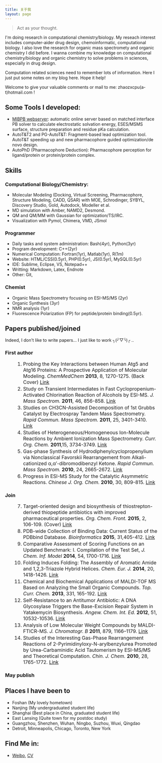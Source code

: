 ```yaml
---
title: 关于我
layout: page
---
```


> Act as your thought.

I'm doing research in computational chemistry/biology. My reseach interest includes computer-aider drug design, chemoinformatic, computational biology. I also love the research for organic mass spectromety  and organic chemistry I did before. I wanna combine my knowledge on computational chemistry/biology and organic chemistry to solve problems in sciences, especially in drug design. 

Computation related sciences need to remember lots of information. Here I just put some notes on my blog here. Hope it help!

Welcome to give your valuable comments or mail to me: zhaozxcpu(a-t)hotmail.com !    

## Some Tools I developed:
- [MIBPB webserver](http://23.239.23.221/MIBPBweb/): automatic online server based on matched interface PB solver to calculate electrostatic solvation energy, ESES/MSMS surface, structure preparation and residue pKa calculation. 
- AutoT&T2 and PG-AutoT&T: Fragment-based lead optimization tool. AutoT&T speeding up and new pharmacophore guided optimization/de novo design.
- AutoPhD (Pharmacophore Deduction): Pharmacophore perception for ligand/protein or protein/protein complex.
 
## Skills

### Computational Biology/Chemistry:
- Molecular Modeling (Docking, Virtual Screening, Pharmacophore, Structure Modeling, CADD, QSAR) with MOE, Schrodinger, SYBYL, Discovery Studio, Gold, Autodock, Modeller et al. 
- MD simulation with Amber, NAMD2, Desmond.
- QM and QM/MM with Gaussian for optimization/TS/IRC.
- Visualization with Pymol, Chimera, VMD, JSmol

### Programmer
- Daily tasks and system administration: Bash(4yr), Python(3yr)
- Program development: C++(2yr)
- Numerical Computation: Fortran(1yr), Matlab(1yr), R(1m)
- Website: HTML/CSS(0.5yr), PHP(0.5yr), JS(0.5yr), MySQL(0.5yr)
- IDE: Sublime, Eclipse, VS, Notepad++
- Writting: Markdown, Latex, Endnote
- Other: Git, 

### Chemist
- Organic Mass Spectrometry focusing on ESI-MS/MS (2yr)
- Organic Synthesis (3yr)
- NMR analysis (1yr)
- Fluorescence Polarization (FP) for peptide/protein binding(0.5yr).

<style>ol li{font-size:16px;padding:0;margin:2px 0 2px 36px} ol li strong{font-size:16px;padding:0;}</style>

## Papers published/joined
Indeed, I don't like to write papers... I just like to work ╮(╯▽╰)╭ ..

### First author
1. Probing the Key Interactions between Human Atg5 and Atg16 Proteins: A Prospective Application of
Molecular Modeling. *ChemMedChem* **2013**, 8, 1270-1275. (Back Cover) [Link](http://onlinelibrary.wiley.com/doi/10.1002/cmdc.201300256/abstract)
2. Study on Transient Intermediates in Fast Cyclopropenium-Activated Chlorination Reaction of Alcohols by ESI-MS. *J. Mass Spectrom.* **2011**, 46, 856-858. [Link](http://onlinelibrary.wiley.com/doi/10.1002/jms.1960/abstract)
3. Studies on CH3CN-Assisted Decomposition of 1st Grubbs Catalyst by Electrospray Tandem Mass Spectrometry. *Rapid Commun. Mass Spectrom.* **2011**, 25, 3401-3410. [Link](http://onlinelibrary.wiley.com/doi/10.1002/rcm.5240/abstract)
4. Studies of Heterogeneous/Homogeneous Ion-Molecule Reactions by Ambient Ionization Mass Spectrometry. *Curr. Org. Chem.* **2011**,15, 3734-3749. [Link](http://www.benthamdirect.com/74591/article/studies-heterogeneoushomogeneous-ion-molecule-reactions-ambient-ionization-mass)
5. Gas-phase Synthesis of Hydrodiphenylcyclopropenylium via Nonclassical Favorskii Rearrangement from Alkali-cationized α,α′-dibromodibenzyl Ketone. *Rapid Commun. Mass Spectrom.* **2010**, 24, 2665-2672. [Link](http://onlinelibrary.wiley.com/doi/10.1002/rcm.4694/abstract)
6. Progress in ESI-MS Study for the Catalytic Asymmetric Reactions. *Chinese J. Org. Chem.* **2010**, 30, 809-815. [Link](http://sioc-journal.cn/Jwk_yjhx/EN/abstract/abstract338923.shtml)

### Join
7. Target-oriented design and biosynthesis of thiostrepton-derived thiopeptide antibiotics with improved pharmaceutical properties. *Org. Chem. Front.* **2015**, 2, 106-109. (Cover) [Link](http://pubs.rsc.org/en/content/articlelanding/2015/qo/c4qo00288a)
8. PDB-wide Collection of Binding Data: Current Status of the PDBbind Database. *Bioinformatics* **2015**, 31,405-412. [Link](http://bioinformatics.oxfordjournals.org/content/31/3/405.abstract)
9. Comparative Assessment of Scoring Functions on an Updated Benchmark: I. Compilation of the Test Set, *J. Chem. Inf. Model* **2014**, 54, 1700-1716. [Link](http://pubs.acs.org/doi/abs/10.1021/ci500080q)
10. Folding Induces Folding: The Assembly of Aromatic Amide and 1,2,3-Triazole Hybrid Helices. *Chem. Eur. J.*  **2014**, 20, 1418-1426. [Link](http://onlinelibrary.wiley.com/doi/10.1002/chem.201304161/abstract)
11. Chemical and Biochemical Applications of MALDI-TOF MS Based on Analyzing the Small Organic Compounds. *Top. Curr. Chem.* **2013**, 331, 165-192. [Link](http://link.springer.com/chapter/10.1007%2F128_2012_364)
12. Self-Resistance to an Antitumor Antibiotic: A DNA Glycosylase Triggers the Base-Excision Repair System in Yatakemycin Biosynthesis. *Angew. Chem. Int. Ed.* **2012**, 51, 10532-10536. [Link](http://onlinelibrary.wiley.com/doi/10.1002/anie.201204109/abstract)
13. Analysis of Low Molecular Weight Compounds by MALDI-FTICR-MS. *J. Chromatogr. B* **2011**, 879, 1166–1179. [Link](http://www.sciencedirect.com/science/article/pii/S1570023211001942)
14. Studies of the Interesting Gas-Phase Rearrangement Reactions of 2-Pyrimidinyloxy-N-arylbenzylurea Promoted by Urea-Carbaminidic Acid Tautomerism by ESI-MS/MS and Theoretical Computation. *Chin. J. Chem.* **2010**, 28, 1765-1772. [Link](http://onlinelibrary.wiley.com/doi/10.1002/cjoc.201090298/abstract)

### May publish


## Places I have been to
- Foshan (My lovely hometown)
- Nanjing (My undergraduated student life)
- Shanghai (Best place in China, graduated student life)
- East Lansing (Quite town for my postdoc study)
- Guangzhou, Shenzhen, Wuhan, Ningbo, Suzhou, Wuxi, Qingdao
- Detroit, Minneapolis, Chicago, Toronto, New York

## Find Me in:
- [Weibo](http://weibo.com/234020806/), [CV](/HomPDF/Hom-CV.pdf)
